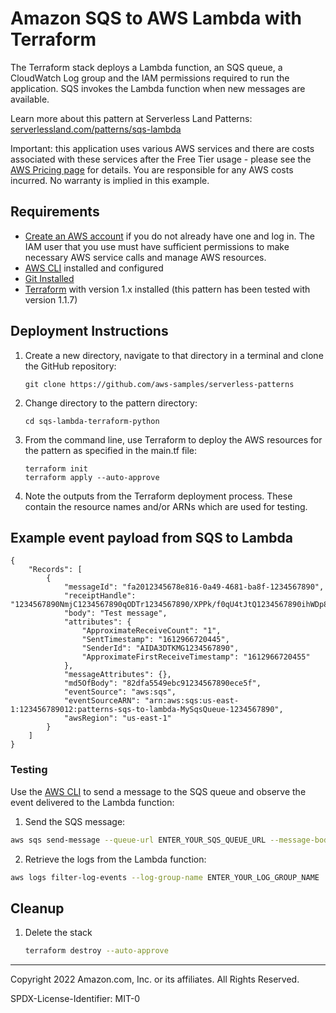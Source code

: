# Amazon SQS to AWS Lambda with Terraform

The Terraform stack deploys a Lambda function, an SQS queue, a CloudWatch Log group and the IAM permissions required to run the application. SQS invokes the Lambda function when new messages are available.

Learn more about this pattern at Serverless Land Patterns: [serverlessland.com/patterns/sqs-lambda](https://serverlessland.com/patterns/sqs-lambda)

Important: this application uses various AWS services and there are costs associated with these services after the Free Tier usage - please see the [AWS Pricing page](https://aws.amazon.com/pricing/) for details. You are responsible for any AWS costs incurred. No warranty is implied in this example.

## Requirements

* [Create an AWS account](https://portal.aws.amazon.com/gp/aws/developer/registration/index.html) if you do not already have one and log in. The IAM user that you use must have sufficient permissions to make necessary AWS service calls and manage AWS resources.
* [AWS CLI](https://docs.aws.amazon.com/cli/latest/userguide/install-cliv2.html) installed and configured
* [Git Installed](https://git-scm.com/book/en/v2/Getting-Started-Installing-Git)
* [Terraform](https://learn.hashicorp.com/tutorials/terraform/install-cli) with version 1.x installed (this pattern has been tested with version 1.1.7)

## Deployment Instructions

1. Create a new directory, navigate to that directory in a terminal and clone the GitHub repository:
    ```
    git clone https://github.com/aws-samples/serverless-patterns
    ```
1. Change directory to the pattern directory:
    ```
    cd sqs-lambda-terraform-python
    ```
1. From the command line, use Terraform to deploy the AWS resources for the pattern as specified in the main.tf file:
    ```
    terraform init
    terraform apply --auto-approve
    ```

2. Note the outputs from the Terraform deployment process. These contain the resource names and/or ARNs which are used for testing.

## Example event payload from SQS to Lambda

```
{
    "Records": [
        {
            "messageId": "fa2012345678e816-0a49-4681-ba8f-1234567890",
            "receiptHandle": "1234567890NmjC1234567890qODTr1234567890/XPPk/f0qU4tJtQ1234567890ihWDp8YHKhDr3V1234567890e9amjZhgg1234567890RodR1234567890lwDGpf6oLa8/B/1234567890/Pq+xP/1234567890/1234567890fIV6nFUGs71234567890zsj616CBx912M12345678908rxtUEj1234567890J8d1234567890yDcI9E12345678905mTyYZ41S2cP01NCA1234567890jcalHD1234567890Kio+HFQp1234567890OI7bTs5I7pZJ4pu+BnM8Bcki1234567890aNML5B7S12345678904eYKKcrunp1234567890Qhz7BUWPG41",
            "body": "Test message",
            "attributes": {
                "ApproximateReceiveCount": "1",
                "SentTimestamp": "1612966720445",
                "SenderId": "AIDA3DTKMG1234567890",
                "ApproximateFirstReceiveTimestamp": "1612966720455"
            },
            "messageAttributes": {},
            "md5OfBody": "82dfa5549ebc91234567890ece5f",
            "eventSource": "aws:sqs",
            "eventSourceARN": "arn:aws:sqs:us-east-1:123456789012:patterns-sqs-to-lambda-MySqsQueue-1234567890",
            "awsRegion": "us-east-1"
        }
    ]
}

```
### Testing

Use the [AWS CLI](https://aws.amazon.com/cli/) to send a message to the SQS queue and observe the event delivered to the Lambda function:

1. Send the SQS message:
```bash
aws sqs send-message --queue-url ENTER_YOUR_SQS_QUEUE_URL --message-body "Test message"
```
2. Retrieve the logs from the Lambda function:
```bash
aws logs filter-log-events --log-group-name ENTER_YOUR_LOG_GROUP_NAME
```


## Cleanup

1. Delete the stack
    ```bash
    terraform destroy --auto-approve
    ```
----
Copyright 2022 Amazon.com, Inc. or its affiliates. All Rights Reserved.

SPDX-License-Identifier: MIT-0
